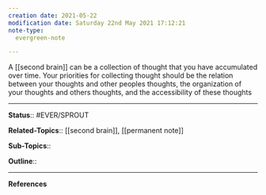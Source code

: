 ```yaml
---
creation date: 2021-05-22
modification date: Saturday 22nd May 2021 17:12:21
note-type: 
  evergreen-note

---
```


A [[second brain]] can be a collection of thought that you have accumulated over time. Your priorities for collecting thought should be the relation between your thoughts and other peoples thoughts, the organization of your thoughts and others thoughts, and the accessibility of these thoughts

---

**Status**:: #EVER/SPROUT 

**Related-Topics**:: [[second brain]], [[permanent note]]
	
**Sub-Topics**::
	
**Outline**::

--- 
**References**